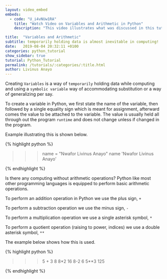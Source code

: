 ```yaml
---
layout: video_embed
embeds:
  - code: "U_i4vNUw1RA"
    title: "Watch Video on Variables and Arithmetic in Python"
    description: "This video illustrates what was discussed in this tutorial"

title:  "Variables and Arithmetic"
subtitle: temporarily holding data is almost inevitable in computing!
date:   2019-08-04 20:32:11 +0100
categories: python_tutorial
show_sidebar: true
tutorial: Python_Tutorial
permalink: /tutorials/:categories/:title.html
author: Livinus Anayo
---
```


Creating `Variables` is a way of `temporarily` holding data while computing and using a `symbolic variable` way of accommodating substitution or a way of generalizing per say.

To create a variable in Python, we first state the name of the variable, then followed by a single equality sign which is meant for assignment, afterward comes the value to be attached to the variable. The value is usually held all through out the program `runtime` and does not change unless if changed in the program.

Example illustrating this is shown below.

{% highlight python %}

>>> name = "Nwafor Livinus Anayo"
>>> name
'Nwafor Livinus Anayo'
>>>

{% endhighlight %}

Is there any computing without arithmetic operations? Python like most other programming languages is equipped to perform basic arithmetic operations.

To perform an addition operation in Python we use the plus sign, `+`

To perform a subtraction operation we use the minus sign, `-`

To perform a multiplication operation we use a single asterisk symbol, `*`

To perform a quotient operation (raising to power, indices) we use a double asterisk symbol, `**`

The example below shows how this is used.

{% highlight python %}

>>> 5 + 3
8
>>> 8*2
16
>>> 8-2
6
>>> 5**3
125
>>>

{% endhighlight %}
